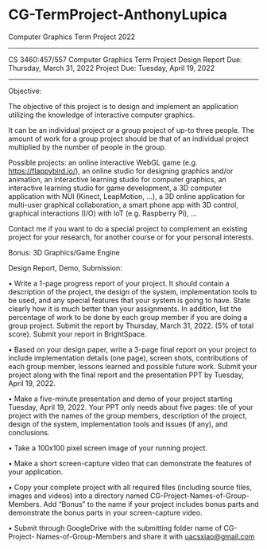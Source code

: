 # CG-TermProject-AnthonyLupica
Computer Graphics Term Project 2022


_____________________________________________________________________________________
CS 3460:457/557 Computer Graphics
Term Project
Design Report Due: Thursday, March 31, 2022
Project Due: Tuesday, April 19, 2022
_____________________________________________________________________________________

Objective:

The objective of this project is to design and implement an application utilizing the
knowledge of interactive computer graphics.

It can be an individual project or a group project of up-to three people. The amount of
work for a group project should be that of an individual project multiplied by the number
of people in the group.

Possible projects: an online interactive WebGL game (e.g. https://flappybird.io/), an
online studio for designing graphics and/or animation, an interactive learning studio for
computer graphics, an interactive learning studio for game development, a 3D computer
application with NUI (Kinect, LeapMotion, ...), a 3D online application for multi-user
graphical collaboration, a smart phone app with 3D control, graphical interactions (I/O)
with IoT (e.g. Raspberry Pi), ...

Contact me if you want to do a special project to complement an existing project for your
research, for another course or for your personal interests.

Bonus:
3D Graphics/Game Engine

Design Report, Demo, Submission:

• Write a 1-page progress report of your project. It should contain a description of
the project, the design of the system, implementation tools to be used, and any
special features that your system is going to have. State clearly how it is much
better than your assignments. In addition, list the percentage of work to be done
by each group member if you are doing a group project. Submit the report by
Thursday, March 31, 2022. (5% of total score).
Submit your report in BrightSpace.

• Based on your design paper, write a 3-page final report on your project to include
implementation details (one page), screen shots, contributions of each group
member, lessons learned and possible future work. Submit your project along
with the final report and the presentation PPT by Tuesday, April 19, 2022.

• Make a five-minute presentation and demo of your project starting Tuesday, April
19, 2022. Your PPT only needs about five pages: tile of your project with the
names of the group members, description of the project, design of the system,
implementation tools and issues (if any), and conclusions.

• Take a 100x100 pixel screen image of your running project.

• Make a short screen-capture video that can demonstrate the features of your
application.

• Copy your complete project with all required files (including source files, images
and videos) into a directory named CG-Project-Names-of-Group-Members. Add
“Bonus” to the name if your project includes bonus parts and demonstrate the
bonus parts in your screen-capture video.

• Submit through GoogleDrive with the submitting folder name of CG-Project-
Names-of-Group-Members and share it with uacsxiao@gmail.com

